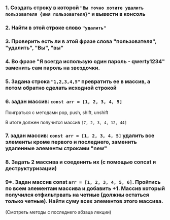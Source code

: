 ### 1. Создать строку в которой `"Вы точно хотите удалить пользователя {имя пользователя}"` и вывести в консоль

### 2. Найти в этой строке слово `"удалить"`

### 3. Проверить есть ли в этой фразе слова "пользователя", "удалить", "Вы", "вы"

### 4. Во фразе "Я всегда использую один пароль - qwerty1234" заменить сам пароль на звездочки.

### 5. Задана строка `"1,2,3,4,5"` превратить ее в массив, а потом обратно сделать исходной строкой

### 6. задан массив: `const arr = [1, 2, 3, 4, 5]`

Поиграться с методами pop, push, shift, unshift

В итоге должен получится массив `[7, 2, 3, 4, 12, 44]`

### 7. задан массив: `const arr = [1, 2, 3, 4, 5]` удалить все элементы кроме первого и последнего, заменить удаленные элементы строками "new"

### 8. Задать 2 массива и соеденить их (с помощью concat и деструктуризации)

### 9\*. Задан массив const `arr = [1, 2, 3, 4, 5, 6]`. Пройтись по всем элементам массива и добавить +1. Массив который получился отфильтрвать на четные (должны остаться только четные). Найти суму всех элементов этого массива.

(Смотреть методы с последнего абзаца лекции)
